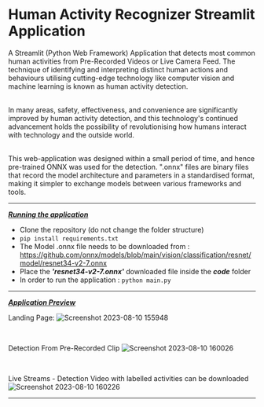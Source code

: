 # Human Activity Recognizer Streamlit Application

A Streamlit (Python Web Framework) Application that detects most common human activities from Pre-Recorded Videos or Live Camera Feed.
The technique of identifying and interpreting distinct human actions and behaviours utilising cutting-edge technology like computer vision and machine learning is known as human activity detection.
<br><br>

In many areas, safety, effectiveness, and convenience are significantly improved by human activity detection, and this technology's continued advancement holds the possibility of revolutionising how humans interact with technology and the outside world.
<br><br>

This web-application was designed within a small period of time, and hence pre-trained ONNX was used for the detection. ".onnx" files are binary files that record the model architecture and parameters in a standardised format, making it simpler to exchange models between various frameworks and tools.

<hr>

<b><i><u>Running the application</u></b></i>
- Clone the repository (do not change the folder structure)
- ```pip install requirements.txt```
- The Model .onnx file needs to be downloaded from : https://github.com/onnx/models/blob/main/vision/classification/resnet/model/resnet34-v2-7.onnx
- Place the <b><i>'resnet34-v2-7.onnx'</i></b> downloaded file inside the <b><i>code</i></b> folder
- In order to run the application : ```python main.py```

<hr>

<u><b><i>Application Preview</b></i></u>

Landing Page:
![Screenshot 2023-08-10 155948](https://github.com/ayushmaanFCB/Human-Activity-Recognizer-Streamlit-Application/assets/92968225/dc679e63-e3ca-4bac-8372-7d7085e5cd31)

<br>

Detection From Pre-Recorded Clip
![Screenshot 2023-08-10 160026](https://github.com/ayushmaanFCB/Human-Activity-Recognizer-Streamlit-Application/assets/92968225/258a09fd-98a5-4965-a25b-cf10b544db66)

<br>

Live Streams - Detection Video with labelled activities can be downloaded
![Screenshot 2023-08-10 160226](https://github.com/ayushmaanFCB/Human-Activity-Recognizer-Streamlit-Application/assets/92968225/d2906530-2a6f-451c-b90c-2c84a340dce1)

<hr>

